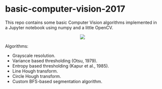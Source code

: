 # basic-computer-vision-2017
This repo contains some basic Computer Vision algorithms implemented in a Jupyter notebook using numpy and a little OpenCV.

<p align="center">
  <img src="https://user-images.githubusercontent.com/10622989/40581339-a13c4288-611b-11e8-9700-8b07745bbb4a.gif">
</p>

Algorithms:
  - Grayscale resolution.
  - Variance based thresholding (Otsu, 1979).
  - Entropy based thresholding (Kapur et al., 1985).
  - Line Hough transform.
  - Circle Hough transform.
  - Custom BFS-based segmentation algorithm.
  
